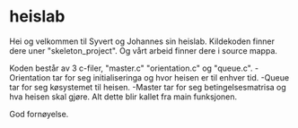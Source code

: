 # heislab
Hei og velkommen til Syvert og Johannes sin heislab.
Kildekoden finner dere uner "skeleton_project". Og vårt arbeid finner dere 
i source mappa. 

Koden består av 3 c-filer, "master.c" "orientation.c" og "queue.c". 
-Orientation tar for seg initialiseringa og hvor heisen er til enhver tid. 
-Queue tar for seg køsystemet til heisen. 
-Master tar for seg betingelsesmatrisa og hva heisen skal gjøre. 
Alt dette blir kallet fra main funksjonen. 

God fornøyelse. 